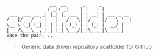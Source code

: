 ```
                __  __      _     _           
               / _|/ _|    | |   | |          
 ___  ___ __ _| |_| |_ ___ | | __| | ___ _ __
/ __|/ __/ _` |  _|  _/ _ \| |/ _` |/ _ \ '__|
\__ \ (_| (_| | | | || (_) | | (_| |  __/ |   
|___/\___\__,_|_| |_| \___/|_|\__,_|\___|_|   
Ease the pain, ..                              
```
> Generic data driven repository scaffolder for Github
